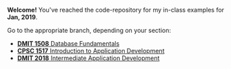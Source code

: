 **Welcome!** You've reached the code-repository for my in-class examples for **Jan, 2019**.

Go to the appropriate branch, depending on your section:

- [**DMIT 1508** Database Fundamentals](https://github.com/dgilleland/2019-Jan-In-Class/tree/DMIT-1508)
- [**CPSC 1517** Introduction to Application Development](https://github.com/dgilleland/2019-Jan-In-Class/tree/CPSC-1517)
- [**DMIT 2018** Intermediate Application Development](https://github.com/dgilleland/2019-Jan-In-Class/tree/DMIT-2018)
